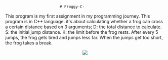 							# Froggy-C-
This program is my first assignment in my programming journey.
This program is in C++ language. it's about calculating whether a frog can cross a certain distance based on 3 arguments; 
D: the total distance to calculate.
S: the initial jump distance.
K: the limit before the frog rests. 
After every 5 jumps, the frog gets tired and jumps less far. 
When the jumps get too short, the frog takes a break. 





<p align="center">
	<img src="https://github.com/OmarElFaroukSamine/Froggy-C-/assets/126262418/92149bd1-9bd8-4df7-a67a-79cc88ac3983)">
</p>
